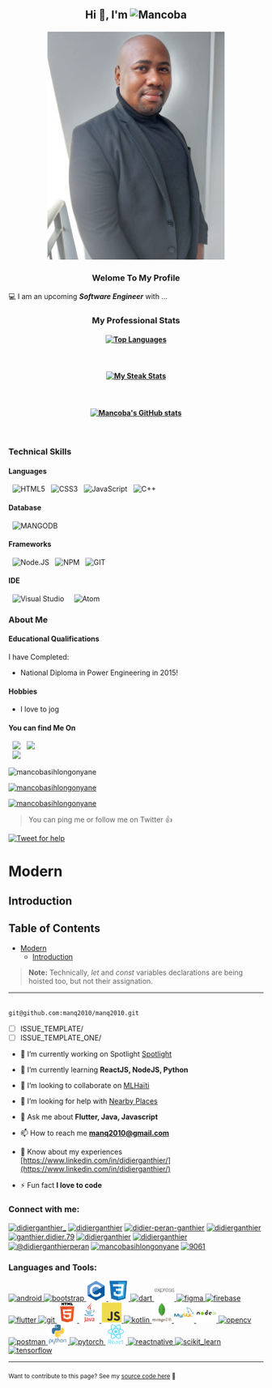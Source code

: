 ## <p align="center">Hi 👋, I'm ![Mancoba](https://img.shields.io/badge/Mancoba-Sihlongonyane-blue)</p>

<p align="center">
  <img src="profile_pic.jpeg" alt="mancobasihlongonyane"  width="350" height="450"/>
</p>

### <p align="center">Welome To My Profile</p>

💻 I am an upcoming ***Software Engineer*** with ...

### <p align="center">My Professional Stats</p>

#### <p align="center">[![Top Languages](https://github-readme-stats.vercel.app/api/top-langs/?username=manq2010&langs_count=8&hide=shell&layout=compact)](https://github.com/manq2010/github-readme-stats)</p>

&nbsp;

#### <p align="center">[![My Steak Stats](https://github-readme-streak-stats.herokuapp.com/?user=manq2010)](https://github.com/manq2010/github-readme-stats)</p>

&nbsp;

#### <p align="center">[![Mancoba's GitHub stats](https://github-readme-stats.vercel.app/api?username=manq2010&hide=contribs,prs&repo=github-readme-stats&title_color=fff&icon_color=f9f9f9&text_color=9f9f9f&bg_color=151515)](https://github.com/manq2010/github-readme-stats)</p>

&nbsp;

### Technical Skills

#### Languages

&nbsp;
![HTML5](https://img.shields.io/badge/HTML5-E34F26?style=for-the-badge&logo=html5&logoColor=white)
&nbsp;
![CSS3](https://img.shields.io/badge/CSS3-1572B6?style=for-the-badge&logo=css3&logoColor=white)
&nbsp;
![JavaScript](https://img.shields.io/badge/JavaScript-323330?style=for-the-badge&logo=javascript&logoColor=F7DF1E)
&nbsp;
![C++](https://img.shields.io/badge/C%2B%2B-00599C?style=for-the-badge&logo=c%2B%2B&logoColor=white) &nbsp;

#### Database

&nbsp;
![MANGODB](https://img.shields.io/badge/MongoDB-white?style=for-the-badge&logo=mongodb&logoColor=4EA94B)
&nbsp;

#### Frameworks

&nbsp;
![Node.JS](https://img.shields.io/badge/Node.js-339933?style=for-the-badge&logo=nodedotjs&logoColor=white)
&nbsp;
![NPM](https://img.shields.io/badge/npm-CB3837?style=for-the-badge&logo=npm&logoColor=white)
&nbsp;
![GIT](https://img.shields.io/badge/Git-F05032?style=for-the-badge&logo=git&logoColor=white)
&nbsp;

#### IDE

&nbsp;
![Visual Studio](https://img.shields.io/badge/Visual_Studio_Code-0078D4?style=for-the-badge&logo=visual%20studio%20code&logoColor=white) &nbsp;
&nbsp;
![Atom](https://img.shields.io/badge/Atom-66595C?style=for-the-badge&logo=Atom&logoColor=white) &nbsp;

<!-- Exclude individual repositories from top languages
You can use &exclude_repo=repo1,repo2 parameter to exclude individual repositories. -->

<!-- To hide any specific stats, you can pass a query parameter `&hide=` with comma-separated values.
Options: `&hide=stars,commits,prs,issues,contribs` -->

### About Me

#### Educational Qualifications

I have Completed:

- National Diploma in Power Engineering in 2015!

#### Hobbies

- I love to jog

#### You can find Me On

&nbsp;
<a target="_blank"
href="https://www.linkedin.com/in/mancoba-sihlongonyane-99357970/"><img
src="https://img.shields.io/badge/-LinkedIn-0077b5?style=for-the-badge&logo=LinkedIn&logoColor=white"></img></a>
&nbsp;
<a target="_blank"
href="https://twitter.com/mancoba_c"><img
src="https://img.shields.io/badge/-Twitter-1DA1F2?style=for-the-badge&logo=Twitter&logoColor=white"></img></a>  
&nbsp;
<a target="_blank"
href="mailto:manq2010@gmail.com"><img
src="https://img.shields.io/badge/-Gmail-D14836?style=for-the-badge&logo=Gmail&logoColor=white"></img></a>
&nbsp;

<p align="left"> <img src="https://komarev.com/ghpvc/?username=manq2010&label=Profile%20views&color=0e75b6&style=flat" alt="mancobasihlongonyane" /> </p>

<p align="left"> <a href="https://github.com/ryo-ma/github-profile-trophy"><img src="https://github-profile-trophy.vercel.app/?username=manq2010" alt="mancobasihlongonyane" /></a> </p>

<p align="left"> <a href="https://twitter.com/mancoba_c" target="blank"><img src="https://img.shields.io/twitter/follow/mancoba_c?logo=twitter&style=for-the-badge" alt="mancobasihlongonyane" /></a> </p>

> You can ping me or follow me on Twitter :+1:

[![Tweet for help](https://img.shields.io/twitter/follow/mancoba_c?label=Tweet%20%40mancoba_c&style=social)](https://twitter.com/mancoba_c/)

# Modern

## Introduction

## Table of Contents

- [Modern](#modern)
  - [Introduction](#introduction)

> **Note:** Technically, *let* and *const* variables declarations are being hoisted too, but not their assignation.

<hr>

```bash

git@github.com:manq2010/manq2010.git
```

- [ ] ISSUE_TEMPLATE/
- [ ] ISSUE_TEMPLATE_ONE/

- 🔭 I’m currently working on Spotlight [Spotlight](https://github.com/Vizyone/Spotlight-Flutter)

- 🌱 I’m currently learning **ReactJS, NodeJS, Python**

- 👯 I’m looking to collaborate on [MLHaïti](https://github.com/MLHaiti/mlhaiti-server)

- 🤝 I’m looking for help with [Nearby Places](https://github.com/didierganthier/flutter_nearby_places)

- 💬 Ask me about **Flutter, Java, Javascript**

- 📫 How to reach me **manq2010@gmail.com**

- 📄 Know about my experiences [https://www.linkedin.com/in/didierganthier/](https://www.linkedin.com/in/didierganthier/)

- ⚡ Fun fact **I love to code**

<h3 align="left">Connect with me:</h3>
<p align="left">
<!-- <a href="https://codepen.io/didierganthier" target="blank"><img align="center" src="https://cdn.jsdelivr.net/npm/simple-icons@3.0.1/icons/codepen.svg" alt="didierganthier" height="30" width="40" /></a> -->

<!-- <a href="https://dev.to/didierganthier" target="blank"><img align="center" src="https://cdn.jsdelivr.net/npm/simple-icons@3.0.1/icons/dev-dot-to.svg" alt="didierganthier" height="30" width="40" /></a> -->

<a href="https://twitter.com/mancoba_c" target="blank"><img align="center" src="https://cdn.jsdelivr.net/npm/simple-icons@3.0.1/icons/twitter.svg" alt="didierganthier_" height="30" width="40" /></a>
<a href="https://linkedin.com/in/didierganthier" target="blank"><img align="center" src="https://cdn.jsdelivr.net/npm/simple-icons@3.0.1/icons/linkedin.svg" alt="didierganthier" height="30" width="40" /></a>
<a href="https://stackoverflow.com/users/didier-peran-ganthier" target="blank"><img align="center" src="https://cdn.jsdelivr.net/npm/simple-icons@3.0.1/icons/stackoverflow.svg" alt="didier-peran-ganthier" height="30" width="40" /></a>
<a href="https://kaggle.com/didierganthier" target="blank"><img align="center" src="https://cdn.jsdelivr.net/npm/simple-icons@3.0.1/icons/kaggle.svg" alt="didierganthier" height="30" width="40" /></a>
<a href="https://fb.com/ganthier.didier.79" target="blank"><img align="center" src="https://cdn.jsdelivr.net/npm/simple-icons@3.0.1/icons/facebook.svg" alt="ganthier.didier.79" height="30" width="40" /></a>
<a href="https://instagram.com/didierganthier" target="blank"><img align="center" src="https://cdn.jsdelivr.net/npm/simple-icons@3.0.1/icons/instagram.svg" alt="didierganthier" height="30" width="40" /></a>
<a href="https://dribbble.com/didierganthier" target="blank"><img align="center" src="https://cdn.jsdelivr.net/npm/simple-icons@3.0.1/icons/dribbble.svg" alt="didierganthier" height="30" width="40" /></a>
<a href="https://medium.com/@didierganthierperan" target="blank"><img align="center" src="https://cdn.jsdelivr.net/npm/simple-icons@3.0.1/icons/medium.svg" alt="@didierganthierperan" height="30" width="40" /></a>
<a href="https://www.hackerrank.com/didierganthierp1" target="blank"><img align="center" src="https://cdn.jsdelivr.net/npm/simple-icons@3.0.1/icons/hackerrank.svg" alt="mancobasihlongonyane" height="30" width="40" /></a>
<a href="https://discord.gg/9061" target="blank"><img align="center" src="https://cdn.jsdelivr.net/npm/simple-icons@3.0.1/icons/discord.svg" alt="9061" height="30" width="40" /></a>
</p>

<h3 align="left">Languages and Tools:</h3>
<p align="left"> <a href="https://developer.android.com" target="_blank"> <img src="https://upload.wikimedia.org/wikipedia/commons/6/64/Android_logo_2019_%28stacked%29.svg" alt="android" width="40" height="40"/> </a> <a href="https://getbootstrap.com" target="_blank"> <img src="https://brandslogos.com/wp-content/uploads/images/bootstrap-logo.png" alt="bootstrap" width="40" height="40"/> </a> <a href="https://www.cprogramming.com/" target="_blank"> <img src="https://github.com/devicons/devicon/blob/master/icons/c/c-original.svg" alt="c" width="40" height="40"/> </a> <a href="https://www.w3schools.com/css/" target="_blank"> <img src="https://github.com/devicons/devicon/blob/master/icons/css3/css3-original.svg" alt="css3" width="40" height="40"/> </a> <a href="https://dart.dev" target="_blank"> <img src="https://www.vectorlogo.zone/logos/dartlang/dartlang-icon.svg" alt="dart" width="40" height="40"/> </a> <a href="https://expressjs.com" target="_blank"> <img src="https://github.com/devicons/devicon/blob/master/icons/express/express-original-wordmark.svg" alt="express" width="40" height="40"/> </a> <a href="https://www.figma.com/" target="_blank"> <img src="https://www.vectorlogo.zone/logos/figma/figma-icon.svg" alt="figma" width="40" height="40"/> </a> <a href="https://firebase.google.com/" target="_blank"> <img src="https://www.vectorlogo.zone/logos/firebase/firebase-icon.svg" alt="firebase" width="40" height="40"/> </a> <a href="https://flutter.dev" target="_blank"> <img src="https://www.vectorlogo.zone/logos/flutterio/flutterio-icon.svg" alt="flutter" width="40" height="40"/> </a> <a href="https://git-scm.com/" target="_blank"> <img src="https://www.vectorlogo.zone/logos/git-scm/git-scm-icon.svg" alt="git" width="40" height="40"/> </a> <a href="https://www.w3.org/html/" target="_blank"> <img src="https://github.com/devicons/devicon/blob/master/icons/html5/html5-original-wordmark.svg" alt="html5" width="40" height="40"/> </a> <a href="https://www.java.com" target="_blank"> <img src="https://github.com/devicons/devicon/blob/master/icons/java/java-original-wordmark.svg" alt="java" width="40" height="40"/> </a> <a href="https://developer.mozilla.org/en-US/docs/Web/JavaScript" target="_blank"> <img src="https://github.com/devicons/devicon/blob/master/icons/javascript/javascript-original.svg" alt="javascript" width="40" height="40"/> </a> <a href="https://kotlinlang.org" target="_blank"> <img src="https://www.vectorlogo.zone/logos/kotlinlang/kotlinlang-icon.svg" alt="kotlin" width="40" height="40"/> </a> <a href="https://www.mongodb.com/" target="_blank"> <img src="https://github.com/devicons/devicon/blob/master/icons/mongodb/mongodb-original-wordmark.svg" alt="mongodb" width="40" height="40"/> </a> <a href="https://www.mysql.com/" target="_blank"> <img src="https://github.com/devicons/devicon/blob/master/icons/mysql/mysql-original-wordmark.svg" alt="mysql" width="40" height="40"/> </a> <a href="https://nodejs.org" target="_blank"> <img src="https://github.com/devicons/devicon/blob/master/icons/nodejs/nodejs-original-wordmark.svg" alt="nodejs" width="40" height="40"/> </a> <a href="https://opencv.org/" target="_blank"> <img src="https://www.vectorlogo.zone/logos/opencv/opencv-icon.svg" alt="opencv" width="40" height="40"/> </a> <a href="https://postman.com" target="_blank"> <img src="https://www.vectorlogo.zone/logos/getpostman/getpostman-icon.svg" alt="postman" width="40" height="40"/> </a> <a href="https://www.python.org" target="_blank"> <img src="https://github.com/devicons/devicon/blob/master/icons/python/python-original-wordmark.svg" alt="python" width="40" height="40"/> </a> <a href="https://pytorch.org/" target="_blank"> <img src="https://www.vectorlogo.zone/logos/pytorch/pytorch-icon.svg" alt="pytorch" width="40" height="40"/> </a> <a href="https://reactjs.org/" target="_blank"> <img src="https://github.com/devicons/devicon/blob/master/icons/react/react-original-wordmark.svg" alt="react" width="40" height="40"/> </a> <a href="https://reactnative.dev/" target="_blank"> <img src="https://reactnative.dev/img/header_logo.svg" alt="reactnative" width="40" height="40"/> </a> <a href="https://scikit-learn.org/" target="_blank"> <img src="https://upload.wikimedia.org/wikipedia/commons/0/05/Scikit_learn_logo_small.svg" alt="scikit_learn" width="40" height="40"/> </a> <a href="https://www.tensorflow.org" target="_blank"> <img src="https://www.vectorlogo.zone/logos/tensorflow/tensorflow-icon.svg" alt="tensorflow" width="40" height="40"/> </a> </p>

<!-- <p><img align="left" src="https://github-readme-stats.vercel.app/api/top-langs?username=didierganthier&show_icons=true&locale=en&layout=compact" alt="didierganthier" /></p> -->

<!-- <p>&nbsp;<img align="center" src="https://github-readme-stats.vercel.app/api?username=didierganthier&show_icons=true&locale=en" alt="didierganthier" /></p> -->

<!-- <p><img align="center" src="https://github-readme-streak-stats.herokuapp.com/?user=didierganthier&" alt="didierganthier" /></p> -->

---
<sub> Want to contribute to this page? See my [source code here](README.md) :rocket:</sub>
